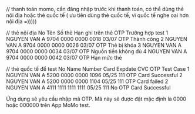 // thanh toán momo, cần đăng nhập trước khi thanh toán, có thể dùng thẻ nội địa hoặc thẻ quốc tế ( ưu tiên dùng thẻ quốc tế, vì quốc tế nghe oai hơn nội địa =)))))

// thẻ nội địa
No Tên Số thẻ Hạn ghi trên thẻ OTP Trường hợp test
1 NGUYEN VAN A 9704 0000 0000 0018 03/07 OTP Thành công
2 NGUYEN VAN A 9704 0000 0000 0026 03/07 OTP Thẻ bị khóa
3 NGUYEN VAN A 9704 0000 0000 0034 03/07 OTP Nguồn tiền không đủ
4 NGUYEN VAN A 9704 0000 0000 0042 03/07 OTP Hạn mức thẻ

// thẻ quốc tế để test
No Name Number Card Expdate CVC OTP Test Case
1 NGUYEN VAN A 5200 0000 0000 1096 05/25 111 OTP Card Successful
2 NGUYEN VAN A 5200 0000 0000 1104 05/25 111 OTP Card failed
2 NGUYEN VAN A 4111 1111 1111 1111 05/25 111 No OTP Card Successful

Ứng dụng sẽ yêu cầu nhập mã OTP. Mã này sẽ được đặt mặc định là 0000 hoặc 000000 trên App MoMo test.
